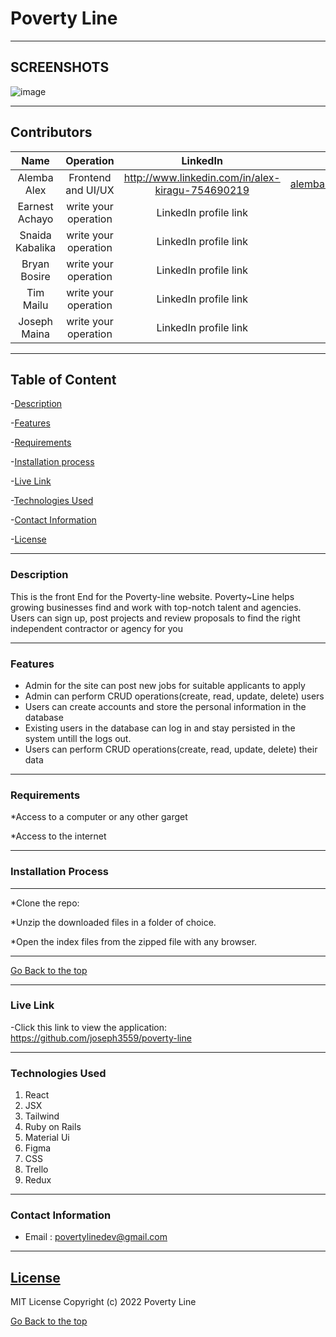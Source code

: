 # Poverty Line

---

## SCREENSHOTS

![image](./public/images/Screenshot%20from%202022-10-19%2022-56-29.png)

---

## Contributors

| Name | Operation | LinkedIn | Email |
|:----:|:--:|:--------:|:-----:|
|Alemba Alex | Frontend and UI/UX | http://www.linkedin.com/in/alex-kiragu-754690219 | alembakiragu@gmail.com |
| Earnest Achayo | write your operation | LinkedIn profile link | Your Email |
| Snaida Kabalika | write your operation | LinkedIn profile link | Your Email |
| Bryan Bosire | write your operation | LinkedIn profile link | Your Email |
| Tim Mailu | write your operation | LinkedIn profile link | Your Email |
| Joseph Maina | write your operation | LinkedIn profile link | Your Email |

---

## Table of Content

-[Description](#description)

-[Features](#features)

-[Requirements](#requirements)

-[Installation process](#installation-process)

-[Live Link](#live-link)

-[Technologies Used](#technologies-used)

-[Contact Information](#contact-information)

-[License](#license)

---

### Description

This is the front End for the Poverty-line website. Poverty~Line helps growing businesses find and work with top-notch talent and agencies. Users can sign up, post projects and review proposals to find the right independent contractor or agency for you

---

### Features

- Admin for the site can post new jobs for suitable applicants to apply
- Admin can perform CRUD operations(create, read, update, delete) users
- Users can create accounts and store the personal information in the database
- Existing users in the database can log in and stay persisted in the system untill the logs out.
- Users can perform CRUD operations(create, read, update, delete) their data

---

### Requirements

*Access to a computer or any other garget

*Access to the internet

---

### Installation Process

****

*Clone the repo: 

*Unzip the downloaded files in a folder of choice.

*Open the index files from the zipped file with any browser.
****

[Go Back to the top](#poverty-line)

---

### Live Link

-Click this link to view the application: https://github.com/joseph3559/poverty-line

---

### Technologies Used

1. React
2. JSX
3. Tailwind
4. Ruby on Rails
5. Material Ui
6. Figma
7. CSS
8. Trello
9. Redux

---

### Contact Information

- Email : povertylinedev@gmail.com

---

## [License](LICENSE)

MIT License
Copyright (c) 2022 Poverty Line

[Go Back to the top](#poverty-line)

